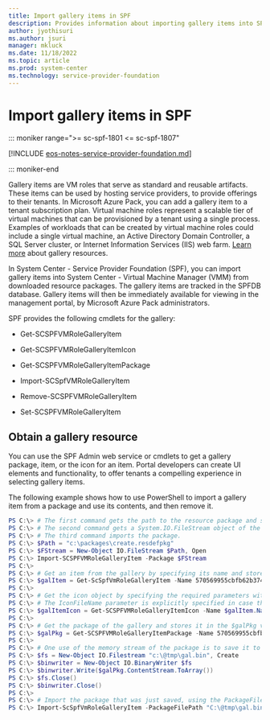 ```yaml
---
title: Import gallery items in SPF
description: Provides information about importing gallery items into SPF
author: jyothisuri
ms.author: jsuri
manager: mkluck
ms.date: 11/18/2022
ms.topic: article
ms.prod: system-center
ms.technology: service-provider-foundation
---
```


# Import gallery items in SPF

::: moniker range=">= sc-spf-1801 <= sc-spf-1807"

[!INCLUDE [eos-notes-service-provider-foundation.md](../includes/eos-notes-service-provider-foundation.md)]

::: moniker-end

 Gallery items are VM roles that serve as standard and reusable artifacts. These items can be used by hosting service providers, to provide offerings to their tenants. In Microsoft Azure Pack, you can add a gallery item to a tenant subscription plan. Virtual machine roles represent a scalable tier of virtual machines that can be provisioned by a tenant using a single process. Examples of workloads that can be created by virtual machine roles could include a single virtual machine, an Active Directory Domain Controller, a SQL Server cluster, or Internet Information Services \(IIS\) web farm.  [Learn more](https://social.technet.microsoft.com/wiki/contents/articles/20194.downloading-and-installing-windows-azure-pack-gallery-resource.aspx) about gallery resources.

In System Center - Service Provider Foundation (SPF), you can import gallery items into System Center - Virtual Machine Manager (VMM) from downloaded resource packages. The gallery items are tracked in the SPFDB database. Gallery items will then be immediately available for viewing in the management portal, by Microsoft Azure Pack administrators.

SPF provides the following cmdlets for the gallery:  

-   Get\-SCSPFVMRoleGalleryItem  

-   Get\-SCSPFVMRoleGalleryItemIcon  

-   Get\-SCSPFVMRoleGalleryItemPackage  

-   Import\-SCSpfVMRoleGalleryItem  

-   Remove\-SCSPFVMRoleGalleryItem  

-   Set\-SCSPFVMRoleGalleryItem  


## Obtain a gallery resource

You can use the SPF Admin web service or cmdlets to get a gallery package, item, or the icon for an item. Portal developers can create UI elements and functionality, to offer tenants a compelling experience in selecting gallery items.  

The following example shows how to use PowerShell to import a gallery item from a package and use its contents, and then remove it.  

```powershell  
PS C:\> # The first command gets the path to the resource package and stores it in the $Path variable.   
PS C:\> # The second command gets a System.IO.FileStream object of the package.   
PS C:\> # The third command imports the package.  
PS C:\> $Path = "c:\packages\create.resdefpkg"  
PS C:\> $FStream = New-Object IO.FileStream $Path, Open  
PS C:\> Import-SCSPFVMRoleGalleryItem -Package $FStream  
PS C:\>  
PS C:\> # Get an item from the gallery by specifying its name and store it in the $galItem variable.  
PS C:\> $galItem = Get-ScSpfVmRoleGalleryItem -Name 570569955cbfb62b374358b34467020750f65c  
PS C:\>   
PS C:\> # Get the icon object by specifying the required parameters with the variable.   
PS C:\> # The IconFileName parameter is explicitly specified in case the variable has a null value for the icon file name.  
PS C:\> $galItemIcon = Get-SCSPFVMRoleGalleryItemIcon -Name $galItem.Name -Publisher $galItem.Publisher -Version $galItem.Version -IconFilename "contoso.ico"  
PS C:\>  
PS C:\> # Get the package of the gallery and stores it in the $galPkg variable. This cmdlets returns an System.IO.MemoryStream object.  
PS C:\> $galPkg = Get-SCSPFVMRoleGalleryItemPackage -Name 570569955cbfb62b374358b34467020750f65c -Publisher Microsoft -Version 1.0.0.0  
PS C:\>   
PS C:\> # One use of the memory stream of the package is to save it to a file on your computer.  
PS C:\> $fs = New-Object IO.Filestream "c:\@tmp\gal.bin", Create  
PS C:\> $binwriter = New-Object IO.BinaryWriter $fs  
PS C:\> $binwriter.Write($galPkg.ContentStream.ToArray())  
PS C:\> $fs.Close()  
PS C:\> $binwriter.Close()  
PS C:\>  
PS C:\> # Import the package that was just saved, using the PackageFilePath parameter.  
PS C:\> Import-ScSpfVmRoleGalleryItem -PackageFilePath "C:\@tmp\gal.bin"  

```  